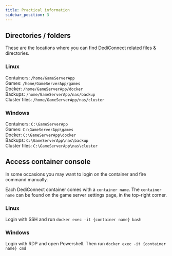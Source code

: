 ```yaml
---
title: Practical information
sidebar_position: 3
---
```


## Directories / folders
These are the locations where you can find DediConnect related files & directories.

### Linux

Containers: `/home/GameServerApp`<br />
Games: `/home/GameServerApp/games`<br />
Docker: `/home/GameServerApp/docker`<br />
Backups: `/home/GameServerApp/nas/backup`<br />
Cluster files: `/home/GameServerApp/nas/cluster`

### Windows
Containers: `C:\GameServerApp`<br />
Games: `C:\GameServerApp\games`<br />
Docker: `C:\GameServerApp\docker`<br />
Backups: `C:\GameServerApp\nas\backup`<br />
Cluster files: `C:\GameServerApp\nas\cluster`

## Access container console
In some occasions you may want to login on the container and fire command manually.

Each DediConnect container comes with a `container name`. The `container name` can be found on the game server settings page, in the top-right corner.

### Linux
Login with SSH and run `docker exec -it {container name} bash`

### Windows
Login with RDP and open Powershell. Then run `docker exec -it {container name} cmd`
